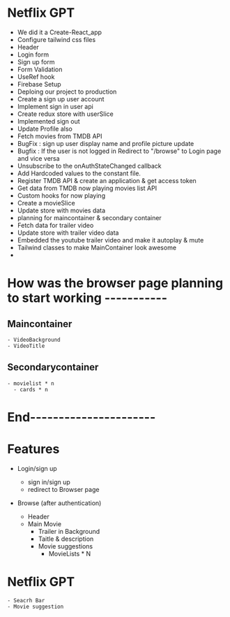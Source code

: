 # Netflix GPT
- We did it a Create-React_app
- Configure tailwind css files
- Header
- Login form
- Sign up form
- Form Validation
- UseRef hook
- Firebase Setup
- Deploing our project to production
- Create a sign up user account
- Implement sign in user api
- Create redux store with userSlice
- Implemented sign out
- Update Profile also
- Fetch movies from TMDB API
- BugFix : sign up user display name and profile picture update
- Bugfix : If the user is not logged in Redirect to "/browse" to Login page and vice versa
- Unsubscribe to the onAuthStateChanged callback
- Add Hardcoded values to the constant file.
- Register TMDB API & create an application & get access token
- Get data from TMDB now playing movies list API
- Custom hooks for now playing
- Create a movieSlice
- Update store with movies data
- planning for maincontainer & secondary container
- Fetch data for trailer video
- Update store with trailer video data
- Embedded the youtube trailer video and make it autoplay & mute
- Tailwind classes to make MainContainer look awesome
- 

# How was the browser page planning to start working -----------

## Maincontainer
    - VideoBackground
    - VideoTitle
## Secondarycontainer
    - movielist * n
      - cards * n

# End----------------------

# Features

- Login/sign up

  - sign in/sign up
  - redirect to Browser page

- Browse (after authentication)
  - Header
  - Main Movie
    - Trailer in Background
    - Taitle & description
    - Movie suggestions
      - MovieLists * N

# Netflix GPT

    - Seacrh Bar
    - Movie suggestion
